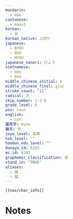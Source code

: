 ```yaml
---
mandarin:
  - māo
cantonese:
  - maau1
korean:
  - 묘
korean_native: 고양이
japanese:
  - BYOU
  - BOU
  - MYOU
japanese_nanori: びょう
vietnamese:
  - mèo
  - meo
middle_chinese_initial: m
middle_chinese_final: ɣiᴇu
stroke_count: "11"
radical: 犬
skip_number: 1-3-8
grade_level: 6
pos: noun
english:
  - cat
羅馬字: myau
韓文: 먓
joyo_level: 高等
hsk_level: ""
hanmun_edu_level: ""
danayo_id: 6293
mc_id: 6393
graphemic_classification: 苗
stand_in: "TRUE"
aliases:
  - 猫
  - 貓
---
```

```meta-bind-embed
[[nav/char_info]]
```

# Notes
